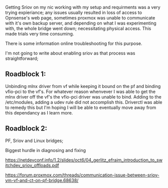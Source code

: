 Getting Sriov on my nic working with my setup and requirments was a very trying expieriance; any issues usually resulted in loss of access to Opnsense's web page, sometimes proxmox was unable to communicate with it's own backup server, and depending on what I was experimenting with, the whole bridge went down; necessitating physical access. This made trials very time consuming.

There is some information online troubleshooting for this purpose.

I'm not going to write about enabling sriov as that process was straightforward;

 ## Roadblock 1:
 
 Unbinding mlnx driver from vf while keeping it bound on the pf and binding vfio-pci to the vf's. For whatever reason whenvever I was able to get the mlnx driver off the vf's the vfio-pci driver was unable to bind. Adding to the /etc/modules, adding a udev rule did not accomplish this. Driverctl was able to remedy this but I'm hoping I will be able to eventually move away from this dependancy as I learn more.

 ## Roadblock 2:

PF, Sriov and Linux bridges;

Biggest hurdle in diagnosing and fixing


https://netdevconf.info/1.2/slides/oct6/04_gerlitz_efraim_introduction_to_switchdev_sriov_offloads.pdf


https://forum.proxmox.com/threads/communication-issue-between-sriov-vm-vf-and-ct-on-pf-bridge.68638/
